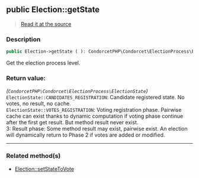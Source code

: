 ## public Election::getState

> [Read it at the source](https://github.com/julien-boudry/Condorcet/blob/master/src/Election.php#L443)

### Description    

```php
public Election->getState ( ): CondorcetPHP\Condorcet\ElectionProcess\ElectionState
```

Get the election process level.
    

### Return value:   

*(`CondorcetPHP\Condorcet\ElectionProcess\ElectionState`)*   
`ElectionState::CANDIDATES_REGISTRATION`: Candidate registered state. No votes, no result, no cache.  
`ElectionState::VOTES_REGISTRATION`: Voting registration phase. Pairwise cache can exist thanks to dynamic computation if voting phase continue after the first get result. But method result never exist.  
3: Result phase: Some method result may exist, pairwise exist. An election will dynamically return to Phase 2 if votes are added or modified.


---------------------------------------

### Related method(s)      

* [Election::setStateToVote](/Docs/ApiReferences/Election%20Class/public%20Election--setStateToVote.md)    
